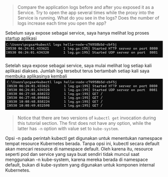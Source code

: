 > Compare the application logs before and after you exposed it as a Service.
Try to open the app several times while the proxy into the Service is running.
What do you see in the logs? Does the number of logs increase each time you open the app?

Sebelum saya expose sebagai service, saya hanya melihat log proses startup aplikasi
![1-1-1](images/1-1-1.png)

Setelah saya expose sebagai service, saya mulai melihat log setiap kali aplikasi diakses. Jumlah log tersebut terus bertambah setiap kali saya membuka aplikasinya kembali
![1-1-2](images/1-1-2.png)

> Notice that there are two versions of `kubectl get` invocation during this tutorial section.
The first does not have any option, while the latter has `-n` option with value set to
`kube-system`.

Opsi -n pada perintah kubectl get digunakan untuk menentukan namespace tempat resource Kubernetes berada. Tanpa opsi ini, kubectl secara default akan mencari resource di namespace default. Oleh karena itu, resource seperti pod dan service yang saya buat sendiri tidak muncul saat menggunakan -n kube-system, karena mereka berada di namespace default, bukan di kube-system yang digunakan untuk komponen internal Kubernetes.